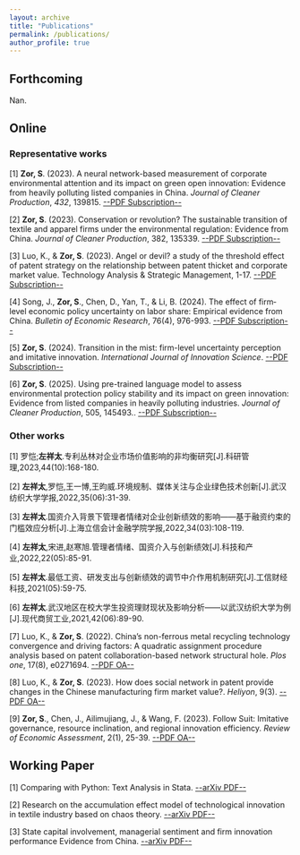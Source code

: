 ```yaml
---
layout: archive
title: "Publications"
permalink: /publications/
author_profile: true
---
```


## Forthcoming

Nan.

## Online

### Representative works

[1] **Zor, S**. (2023). A neural network-based measurement of corporate environmental attention and its impact on green open innovation: Evidence from heavily polluting listed companies in China. *Journal of Cleaner Production*, *432*, 139815. [--PDF Subscription--](https://www.sciencedirect.com/science/article/abs/pii/S0959652623039732)

[2] **Zor, S**. (2023). Conservation or revolution? The sustainable transition of textile and apparel firms under the environmental regulation: Evidence from China. *Journal of Cleaner Production*, 382, 135339. [--PDF Subscription--](https://www.sciencedirect.com/science/article/abs/pii/S0959652622049137)

[3] Luo, K., & **Zor, S**. (2023). Angel or devil? a study of the threshold effect of patent strategy on the relationship between patent thicket and corporate market value. Technology Analysis & Strategic Management, 1-17.  [--PDF Subscription--](https://www.tandfonline.com/doi/abs/10.1080/09537325.2023.2209220)

[4] Song, J., **Zor, S**., Chen, D., Yan, T., & Li, B. (2024). The effect of firm‐level economic policy uncertainty on labor share: Empirical evidence from China. *Bulletin of Economic Research*, 76(4), 976-993. [--PDF Subscription--](https://onlinelibrary.wiley.com/doi/abs/10.1111/boer.12462)

[5] **Zor, S**. (2024). Transition in the mist: firm-level uncertainty perception and imitative innovation. *International Journal of Innovation Science*. [--PDF Subscription--](https://www.emerald.com/insight/content/doi/10.1108/IJIS-06-2023-0141/full/html)

[6] **Zor, S**. (2025). Using pre-trained language model to assess environmental protection policy stability and its impact on green innovation: Evidence from listed companies in heavily polluting industries. *Journal of Cleaner Production*, 505, 145493.. [--PDF Subscription--](https://www.sciencedirect.com/science/article/abs/pii/S0959652625008431)

### Other works

[1] 罗恺;**左祥太**.专利丛林对企业市场价值影响的非均衡研究[J].科研管理,2023,44(10):168-180.

[2] **左祥太**,罗恺,王一博,王昀威.环境规制、媒体关注与企业绿色技术创新[J].武汉纺织大学学报,2022,35(06):31-39.

[3] **左祥太**.国资介入背景下管理者情绪对企业创新绩效的影响——基于融资约束的门槛效应分析[J].上海立信会计金融学院学报,2022,34(03):108-119.

[4] **左祥太**,宋进,赵寒旭.管理者情绪、国资介入与创新绩效[J].科技和产业,2022,22(05):85-91.

[5] **左祥太**.最低工资、研发支出与创新绩效的调节中介作用机制研究[J].工信财经科技,2021(05):59-75.

[6] **左祥太**.武汉地区在校大学生投资理财现状及影响分析——以武汉纺织大学为例[J].现代商贸工业,2021,42(06):89-90.

[7] Luo, K., & **Zor, S**. (2022). China’s non-ferrous metal recycling technology convergence and driving factors: A quadratic assignment procedure analysis based on patent collaboration-based network structural hole. *Plos one*, 17(8), e0271694. [--PDF OA--](https://www.cell.com/heliyon/pdf/S2405-8440(23)01565-7.pdf)

[8] Luo, K., & **Zor, S**. (2023). How does social network in patent provide changes in the Chinese manufacturing firm market value?. *Heliyon*, 9(3). [--PDF OA--](https://www.cell.com/heliyon/pdf/S2405-8440(23)01565-7.pdf)

[9] **Zor, S**., Chen, J., Ailimujiang, J., & Wang, F. (2023). Follow Suit: Imitative governance, resource inclination, and regional innovation efficiency. *Review of Economic Assessment*, 2(1), 25-39. [--PDF OA--](http://anser.press/index.php/rea/article/view/153/278)

## Working Paper

[1] Comparing with Python: Text Analysis in Stata. [--arXiv PDF--](https://arxiv.org/abs/2307.10480)

[2] Research on the accumulation effect model of technological innovation in textile industry based on chaos theory. [--arXiv PDF--](https://arxiv.org/abs/2204.08340)

[3] State capital involvement, managerial sentiment and firm innovation performance Evidence from China. [--arXiv PDF--](https://arxiv.org/abs/2204.04860)



